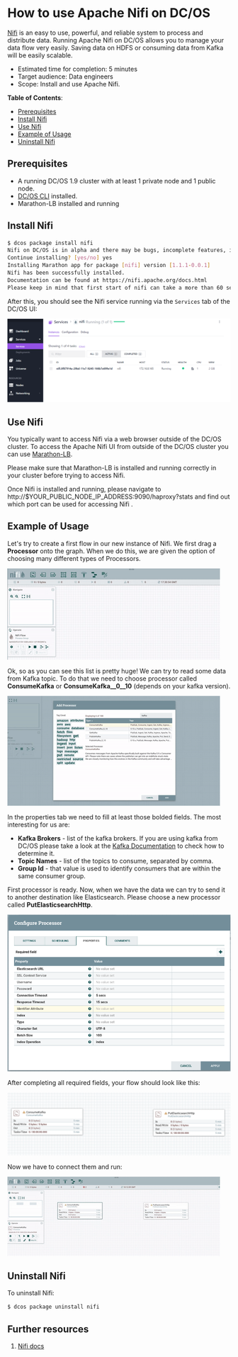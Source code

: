 # How to use Apache Nifi on DC/OS

[Nifi](http://nifi.apache.org) is an easy to use, powerful, and reliable system to process and distribute data.
Running Apache Nifi on DC/OS allows you to manage your data flow very easily. Saving data on HDFS or consuming data from Kafka will be easily scalable.

- Estimated time for completion: 5 minutes
- Target audience: Data engineers
- Scope: Install and use Apache Nifi.

**Table of Contents**:

- [Prerequisites](#prerequisites)
- [Install Nifi](#install-nifi)
- [Use Nifi](#use-nifi)
- [Example of Usage](#example-of-usage)
- [Uninstall Nifi](#uninstall-nifi)

## Prerequisites

- A running DC/OS 1.9 cluster with at least 1 private node and 1 public node.
- [DC/OS CLI](https://dcos.io/docs/1.9/usage/cli/install/) installed.
- Marathon-LB installed and running


## Install Nifi


```bash
$ dcos package install nifi
Nifi on DC/OS is in alpha and there may be bugs, incomplete features, incorrect documentation or other discrepancies.
Continue installing? [yes/no] yes
Installing Marathon app for package [nifi] version [1.1.1-0.0.1]
Nifi has been successfully installed.
Documentation can be found at https://nifi.apache.org/docs.html
Please keep in mind that first start of nifi can take a more than 60 seconds, so please be patient.
```

After this, you should see the Nifi service running via the `Services` tab of the DC/OS UI:

![Nifi DC/OS service](img/services.png)


## Use Nifi

You typically want to access Nifi via a web browser outside of the DC/OS cluster. To access the Apache Nifi UI from outside of the DC/OS cluster you can use [Marathon-LB](https://dcos.io/docs/1.9/usage/service-discovery/marathon-lb/).

Please make sure that Marathon-LB is installed and running correctly in your cluster before trying to access Nifi.

Once Nifi is installed and running, please navigate to http://$YOUR_PUBLIC_NODE_IP_ADDRESS:9090/haproxy?stats and find out which port can be used for accessing Nifi .

## Example of Usage

Let's try to create a first flow in our new instance of Nifi.
We first drag a **Processor** onto the graph. When we do this, we are given the option of choosing many different types of Processors.

![List of the processors](img/processors.gif)

Ok, so as you can see this list is pretty huge! We can try to read some data from Kafka topic. To do that we need to choose processor called **ConsumeKafka** or **ConsumeKafka__0__10** (depends on your kafka version).

![choosing consumeKakfa processor](img/kafka-processor.gif)

In the properties tab we need to fill at least those bolded fields. The most interesting for us are:

- **Kafka Brokers** - list of the kafka brokers. If you are using kafka from DC/OS please take a look at the [Kafka Documentation](https://docs.mesosphere.com/service-docs/kafka/) to check how to determine it.
- **Topic Names** - list of the topics to consume, separated by comma.
- **Group Id** - that value is used to identify consumers that are within the same consumer group.

First processor is ready. Now, when we have the data we can try to send it to another destination like Elasticsearch.
Please choose a new processor called **PutElasticsearchHttp**.


![PutElasticsearchHttp properties](img/elk-properties.png)

After completing all required fields, your flow should look like this:

![flow](img/flow.png)

Now we have to connect them and run:

![flow](img/flow-end.gif)



## Uninstall Nifi

To uninstall Nifi:

```bash
$ dcos package uninstall nifi
```

## Further resources

1. [Nifi docs](https://nifi.apache.org/docs.html)

